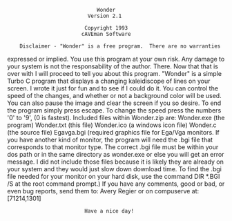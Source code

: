 
                                 Wonder
                              Version 2.1

                             Copyright 1993
                            cAVEman Software

        Disclaimer - "Wonder" is a free program.  There are no warranties
expressed or implied.  You use this program at your own risk.  Any damage
to your system is not the responsability of the author.
        There. Now that that is over with I will proceed to tell you about
this program.  "Wonder" is a simple Turbo C program that displays a changing
kaleidiscope of lines on your screen.  I wrote it just for fun and to see if
I could do it.  You can control the speed of the changes, and whether or not
a background color will be used.  You can also pause the image and clear the
screen if you so desire.  To end the program simply press escape.  To change
the speed press the numbers '0' to '9', (0 is fastest).
	Included files within Wonder.zip are:
                             Wonder.exe  (the program)
                             Wonder.txt  (this file)
                             Wonder.ico  (a windows icon file)
                             Wonder.c    (the source file)
			     Egavga.bgi  (required graphics file for Ega/Vga
 monitors.  If you have another kind of monitor, the program will need the
.bgi file that corresponds to that monitor type.  The correct .bgi file must
be within your dos path or in the same directory as wonder.exe or else you
will get an error message.  I did not include those files because it is
likely they are already on your system and they would just slow down
download time.  To find the .bgi file needed for your monitor on your hard
disk, use the command DIR *.BGI /S at the root command prompt.)
        If you have any comments, good or bad, or even bug reports, send
them to:
                             Avery Regier
                             <deleted>
or on compuserve at:         [71214,1301]

                             Have a nice day!


